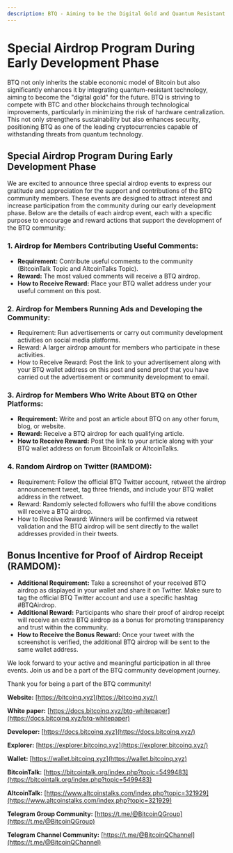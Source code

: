 ```yaml
---
description: BTQ - Aiming to be the Digital Gold and Quantum Resistant
---
```


# Special Airdrop Program During Early Development Phase

BTQ not only inherits the stable economic model of Bitcoin but also significantly enhances it by integrating quantum-resistant technology, aiming to become the "digital gold" for the future. BTQ is striving to compete with BTC and other blockchains through technological improvements, particularly in minimizing the risk of hardware centralization. This not only strengthens sustainability but also enhances security, positioning BTQ as one of the leading cryptocurrencies capable of withstanding threats from quantum technology.

## **Special Airdrop Program During Early Development Phase**

We are excited to announce three special airdrop events to express our gratitude and appreciation for the support and contributions of the BTQ community members. These events are designed to attract interest and increase participation from the community during our early development phase. Below are the details of each airdrop event, each with a specific purpose to encourage and reward actions that support the development of the BTQ community:

### 1. Airdrop for Members Contributing Useful Comments:

* **Requirement:** Contribute useful comments to the community (BitcoinTalk Topic and AltcoinTalks Topic).
* **Reward:** The most valued comments will receive a BTQ airdrop.
* **How to Receive Reward:** Place your BTQ wallet address under your useful comment on this post.

### 2. Airdrop for Members Running Ads and Developing the Community:

* Requirement: Run advertisements or carry out community development activities on social media platforms.
* Reward: A larger airdrop amount for members who participate in these activities.
* How to Receive Reward: Post the link to your advertisement along with your BTQ wallet address on this post and send proof that you have carried out the advertisement or community development to email.

### 3. Airdrop for Members Who Write About BTQ on Other Platforms:

* **Requirement:** Write and post an article about BTQ on any other forum, blog, or website.
* **Reward:** Receive a BTQ airdrop for each qualifying article.
* **How to Receive Reward:** Post the link to your article along with your BTQ wallet address on forum BitcoinTalk or AltcoinTalks.

### 4. Random Airdrop on Twitter (RAMDOM):

* Requirement: Follow the official BTQ Twitter account, retweet the airdrop announcement tweet, tag three friends, and include your BTQ wallet address in the retweet.
* Reward: Randomly selected followers who fulfill the above conditions will receive a BTQ airdrop.
* How to Receive Reward: Winners will be confirmed via retweet validation and the BTQ airdrop will be sent directly to the wallet addresses provided in their tweets.

## Bonus Incentive for Proof of Airdrop Receipt (RAMDOM):

* **Additional Requirement:** Take a screenshot of your received BTQ airdrop as displayed in your wallet and share it on Twitter. Make sure to tag the official BTQ Twitter account and use a specific hashtag #BTQAirdrop.
* **Additional Reward:** Participants who share their proof of airdrop receipt will receive an extra BTQ airdrop as a bonus for promoting transparency and trust within the community.
* **How to Receive the Bonus Reward:** Once your tweet with the screenshot is verified, the additional BTQ airdrop will be sent to the same wallet address.

We look forward to your active and meaningful participation in all three events. Join us and be a part of the BTQ community development journey.

Thank you for being a part of the BTQ community!

**Website:** [https://bitcoinq.xyz](https://bitcoinq.xyz/)

**White paper:** [https://docs.bitcoinq.xyz/btq-whitepaper](https://docs.bitcoinq.xyz/btq-whitepaper)

**Developer:** [https://docs.bitcoinq.xyz](https://docs.bitcoinq.xyz/)

**Explorer:** [https://explorer.bitcoinq.xyz](https://explorer.bitcoinq.xyz/)

**Wallet:** [https://wallet.bitcoinq.xyz](https://wallet.bitcoinq.xyz)

**BitcoinTalk:** [https://bitcointalk.org/index.php?topic=5499483](https://bitcointalk.org/index.php?topic=5499483)

**AltcoinTalk:** [https://www.altcoinstalks.com/index.php?topic=321929](https://www.altcoinstalks.com/index.php?topic=321929)

**Telegram Group Community:** [https://t.me/@BitcoinQGroup](https://t.me/@BitcoinQGroup)

**Telegram Channel Community:** [https://t.me/@BitcoinQChannel](https://t.me/@BitcoinQChannel)
